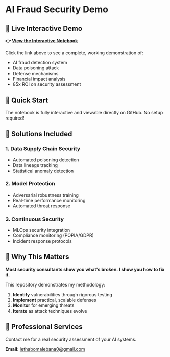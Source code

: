 # AI Fraud Security Demo

## 🎯 Live Interactive Demo

**👉 [View the Interactive Notebook](Fraud_AI_Security_Demo.ipynb)**

Click the link above to see a complete, working demonstration of:
- AI fraud detection system
- Data poisoning attack
- Defense mechanisms  
- Financial impact analysis
- 85x ROI on security assessment

## 🚀 Quick Start

The notebook is fully interactive and viewable directly on GitHub. No setup required!

## 🔧 Solutions Included

### 1. Data Supply Chain Security
- Automated poisoning detection
- Data lineage tracking
- Statistical anomaly detection

### 2. Model Protection
- Adversarial robustness training
- Real-time performance monitoring
- Automated threat response

### 3. Continuous Security
- MLOps security integration
- Compliance monitoring (POPIA/GDPR)
- Incident response protocols

## 🎯 Why This Matters

**Most security consultants show you what's broken. I show you how to fix it.**

This repository demonstrates my methodology:
1. **Identify** vulnerabilities through rigorous testing
2. **Implement** practical, scalable defenses
3. **Monitor** for emerging threats
4. **Iterate** as attack techniques evolve

## 💼 Professional Services

Contact me for a real security assessment of your AI systems.

**Email:** lethabomalebana0@gmail.com
